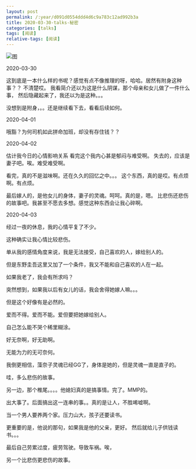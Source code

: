 ```yaml
---
layout: post
permalink: /:year/d091d0554ddd4d6c9a783c12ad992b3a
title: 2020-03-30-talks-秘密
categories: [talks]
tags: [阅读]
relative-tags: [阅读]
---
```



![图](https://gitee.com/linxingyang/at-2020-10-02-image/raw/master/image/T-talks/image/2020/books/mm.jpg)

2020-03-30

这到底是一本什么样的书呢？感觉有点不像推理的呀，哈哈。居然有附身这种事？？
不清楚哎。 我看简介还以为这是什么阴谋，那个母亲和女儿做了一件什么事，
然后隐藏起来了，我还以为是这种。。。

没想到是附身，。。还是继续看下去，看看后续如何。

2020-04-01 

哦豁？为何司机如此拼命加班，却没有存住钱？？

2020-04-02

估计我今日的心情影响关系
看完这个我内心甚是郁闷与难受啊。
失去的，应该是妻子吧。唉。难受难受啊。


看完，真的不是滋味啊。还在久久的回忆之中。。。
这个东西，真的是哎。有点烦啊。有点烦。

最后嫁人的，是他女儿的身体，妻子的灵魂。呵呵。真的是，嗯。
比悲伤还悲伤的故事吧。我甚至不愿去多想。感觉这种东西会让我心碎啊。

2020-04-03

经过一夜的休息，我的心情平复了不少。

这种确实让我心情比较悲伤。

单从我的感情角度来说，我是无法接受，自己喜欢的人，嫁给别人的。

但是东野圭吾这里又加了一个条件，我又不能和自己喜欢的人在一起。

如果我老了，我会有所求吗？

突然想到，如果我以后有女儿的话，我会舍得她嫁人嘛。。。

但是这个好像有是必然的。

爱而不得。爱而不能。爱但要把她嫁给别人。

自己怎么能不哭个稀里糊涂。

好无奈啊，好无助啊。

无能为力的无可奈何。


我倒更相信，藻奈子灵魂已经GG了，身体是她的，但是灵魂一直是直子的。

哇，多么悲伤的故事。


另一边，那个椎尾。。。。他媳妇真的是搞事情。完了。MMP的。

出大事了。后面搞出这一连串的事。。真的是让人，不胜唏嘘啊。

当一个男人要养两个家。压力山大，孩子还要读书。

更重要的是，他说的那句，如果我是他的父亲，更好。 然后就给儿子供钱读书。。。

最后自己劳累过度，疲劳驾驶。导致车祸。唉，

另一个比悲伤更悲伤的故事。

